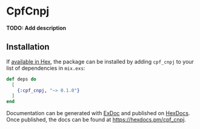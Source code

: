 # CpfCnpj

**TODO: Add description**

## Installation

If [available in Hex](https://hex.pm/docs/publish), the package can be installed
by adding `cpf_cnpj` to your list of dependencies in `mix.exs`:

```elixir
def deps do
  [
    {:cpf_cnpj, "~> 0.1.0"}
  ]
end
```

Documentation can be generated with [ExDoc](https://github.com/elixir-lang/ex_doc)
and published on [HexDocs](https://hexdocs.pm). Once published, the docs can
be found at <https://hexdocs.pm/cpf_cnpj>.

